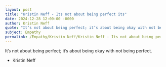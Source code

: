 ```yaml
---
layout: post
title: "Kristin Neff - Its not about being perfect its"
date: 2024-12-28 12:00:00 -0000
author: Kristin Neff
quote: "It’s not about being perfect; it’s about being okay with not being perfect."
subject: Empathy
permalink: /Empathy/Kristin Neff/Kristin Neff - Its not about being perfect its
---
```


It’s not about being perfect; it’s about being okay with not being perfect.

- Kristin Neff
